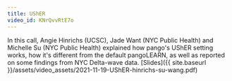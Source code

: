 ```yaml
---
title: UShER
video_id: KNrQvvRtE7o
---
```

In this call, Angie Hinrichs (UCSC), Jade Want (NYC Public Health) and Michelle Su (NYC Public Health) explained how pango's UShER setting works, how it's different from the default pangoLEARN, as well as reported on some findings from NYC Delta-wave data. [Slides]({{ site.baseurl }}/assets/video_assets/2021-11-19-UShER-hinrichs-su-wang.pdf)